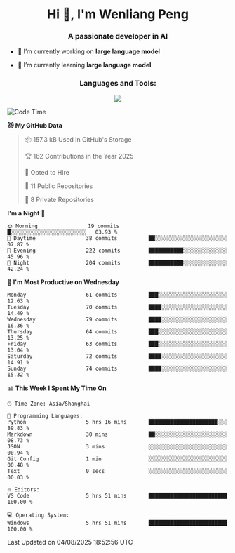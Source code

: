 <h1 align="center">Hi 👋, I'm Wenliang Peng</h1>
<h3 align="center">A passionate developer in AI</h3>

- 🔭 I’m currently working on **large language model**

- 🌱 I’m currently learning **large language model**

<!-- <h3 align="left">Connect with me:</h3> -->
<!-- <p align="left">
</p> -->

<h3 align="center">Languages and Tools:</h3>
<p align="center">
  <a href="https://skillicons.dev">
    <img src="https://skillicons.dev/icons?i=cpp,ros,docker,azure,git,linux,py,pytorch,cmake,githubactions,powershell,md&perline=6" />
  </a>
</p>


<!-- <p><img align="center" src="https://github-readme-stats.vercel.app/api/top-langs?username=bpwl0121&show_icons=true&locale=en&layout=compact" alt="bpwl0121" /></p> -->

<!-- <p><img align="center" src="https://github-readme-streak-stats.herokuapp.com/?user=bpwl0121&" alt="bpwl0121" /></p> -->

<!--START_SECTION:waka-->
![Code Time](http://img.shields.io/badge/Code%20Time-333%20hrs%2029%20mins-blue)

**🐱 My GitHub Data** 

> 📦 157.3 kB Used in GitHub's Storage 
 > 
> 🏆 162 Contributions in the Year 2025
 > 
> 💼 Opted to Hire
 > 
> 📜 11 Public Repositories 
 > 
> 🔑 8 Private Repositories 
 > 
**I'm a Night 🦉** 

```text
🌞 Morning                19 commits          █░░░░░░░░░░░░░░░░░░░░░░░░   03.93 % 
🌆 Daytime                38 commits          ██░░░░░░░░░░░░░░░░░░░░░░░   07.87 % 
🌃 Evening                222 commits         ███████████░░░░░░░░░░░░░░   45.96 % 
🌙 Night                  204 commits         ███████████░░░░░░░░░░░░░░   42.24 % 
```
📅 **I'm Most Productive on Wednesday** 

```text
Monday                   61 commits          ███░░░░░░░░░░░░░░░░░░░░░░   12.63 % 
Tuesday                  70 commits          ████░░░░░░░░░░░░░░░░░░░░░   14.49 % 
Wednesday                79 commits          ████░░░░░░░░░░░░░░░░░░░░░   16.36 % 
Thursday                 64 commits          ███░░░░░░░░░░░░░░░░░░░░░░   13.25 % 
Friday                   63 commits          ███░░░░░░░░░░░░░░░░░░░░░░   13.04 % 
Saturday                 72 commits          ████░░░░░░░░░░░░░░░░░░░░░   14.91 % 
Sunday                   74 commits          ████░░░░░░░░░░░░░░░░░░░░░   15.32 % 
```


📊 **This Week I Spent My Time On** 

```text
🕑︎ Time Zone: Asia/Shanghai

💬 Programming Languages: 
Python                   5 hrs 16 mins       ██████████████████████░░░   89.83 % 
Markdown                 30 mins             ██░░░░░░░░░░░░░░░░░░░░░░░   08.73 % 
JSON                     3 mins              ░░░░░░░░░░░░░░░░░░░░░░░░░   00.94 % 
Git Config               1 min               ░░░░░░░░░░░░░░░░░░░░░░░░░   00.48 % 
Text                     0 secs              ░░░░░░░░░░░░░░░░░░░░░░░░░   00.03 % 

🔥 Editors: 
VS Code                  5 hrs 51 mins       █████████████████████████   100.00 % 

💻 Operating System: 
Windows                  5 hrs 51 mins       █████████████████████████   100.00 % 
```


 Last Updated on 04/08/2025 18:52:56 UTC
<!--END_SECTION:waka-->

